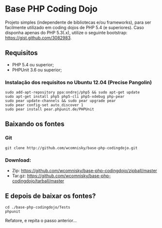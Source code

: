 Base PHP Coding Dojo
====================

Projeto simples (independente de bibliotecas e/ou frameworks), para ser facilmente utilizado em coding dojos de PHP 5.4 (e superiores). Caso disponha apenas do PHP 5.3(.x), utilize o seguinte bootstrap: https://gist.github.com/3082983.

## Requisitos
* PHP 5.4 ou superior;
* PHPUnit 3.6 ou superior;

### Instalação dos requisitos no Ubuntu 12.04 (Precise Pangolin)
    sudo add-apt-repository ppa:ondrej/php5 && sudo apt-get update
    sudo apt-get install php5 php5-cli php5-xdebug php-pear
    sudo pear update-channels && sudo pear upgrade pear
    sudo pear config-set auto_discover 1
    sudo pear install pear.phpunit.de/PHPUnit
    
## Baixando os fontes

### Git
    git clone http://github.com/wcomnisky/base-php-codingdojo.git
    
### Download:
* Zip: https://github.com/wcomnisky/base-php-codingdojo/zipball/master
* Tar.gz: https://github.com/wcomnisky/base-php-codingdojo/tarball/master

## E depois de baixar os fontes?
    cd ./base-php-codingdojo/Tests
    phpunit

Refatore, e repita o passo anterior...
